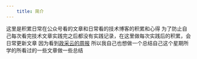 ```yaml
---
    title: 简介
---
```


这里是积累日常在公众号看的文章和日常看的技术博客的积累和心得
为了防止自己每次看完技术文章实践完之后都没有实践记录，在这里做每次实践后的积累，会日常更新文章
因为看到[政采云的周报](https://weekly.zoo.team/)
所以我自己也想做一个总结自己这个星期所学的所看过的一些文章做一些总结